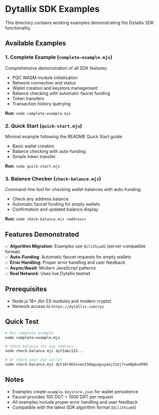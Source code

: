 # Dytallix SDK Examples

This directory contains working examples demonstrating the Dytallix SDK functionality.

## Available Examples

### 1. Complete Example (`complete-example.mjs`)
Comprehensive demonstration of all SDK features:
- PQC WASM module initialization
- Network connection and status
- Wallet creation and keystore management
- Balance checking with automatic faucet funding
- Token transfers
- Transaction history querying

**Run:** `node complete-example.mjs`

### 2. Quick Start (`quick-start.mjs`)
Minimal example following the README Quick Start guide:
- Basic wallet creation
- Balance checking with auto-funding
- Simple token transfer

**Run:** `node quick-start.mjs`

### 3. Balance Checker (`check-balance.mjs`)
Command-line tool for checking wallet balances with auto-funding:
- Check any address balance
- Automatic faucet funding for empty wallets
- Confirmation and updated balance display

**Run:** `node check-balance.mjs <address>`

## Features Demonstrated

✅ **Algorithm Migration**: Examples use `dilithium5` (server-compatible format)  
✅ **Auto-Funding**: Automatic faucet requests for empty wallets  
✅ **Error Handling**: Proper error handling and user feedback  
✅ **Async/Await**: Modern JavaScript patterns  
✅ **Real Network**: Uses live Dytallix testnet  

## Prerequisites

- Node.js 18+ (for ES modules and modern crypto)
- Network access to `https://dytallix.com/rpc`

## Quick Test

```bash
# Run complete example
node complete-example.mjs

# Check balance for any address
node check-balance.mjs dyt1abc123...

# Or check your own wallet
node check-balance.mjs dyt18r465xven23dqquqyuyaej22ej7rwm8p6ud99k
```

## Notes

- Examples create `example-keystore.json` for wallet persistence
- Faucet provides 100 DGT + 1000 DRT per request
- All examples include proper error handling and user feedback
- Compatible with the latest SDK algorithm format (`dilithium5`)
